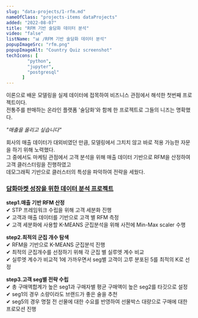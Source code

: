 ```yaml
---
slug: "data-projects/1-rfm.md"
nameOfClass: "projects-items dataProjects"
added: "2022-08-07"
title: "RFM 기반 술담화 데이터 분석"
video: "false"
listName: "📊 /RFM 기반 술담화 데이터 분석"
popupImageSrc: "rfm.png"
popupImageAlt: "Country Quiz screenshot"
techIcons: [
        "python",
        "jupyter",
        "postgresql"
      ]
---
```


이론으로 배운 모델링을 실제 데이터에 접목하여 비즈니스 관점에서 해석한 첫번째 프로젝트이다.   
전통주를 판매하는 온라인 플랫폼 '술담화'와 함께 한 프로젝트로 그들의 니즈는 명확했다.    
  
_"매출을 올리고 싶습니다"_  

회사의 매출 데이터가 대외비였던 만큼, 모델링에서 그치치 않고 바로 적용 가능한 자문을 하기 위해 노력했다.  
그 중에서도 마케팅 관점에서 고객 분석을 위해 매출 데이터 기반으로 RFM을 산정하여 고객 클러스터링을 진행하였고  
데모그래픽 기반으로 클러스터의 특성을 파악하여 전략을 세웠다.  

### [담화마켓 성장을 위한 데이터 분석 프로젝트](https://drive.google.com/file/d/17S0AACogD0NuWdkyENVeCxI7nFIRf5hF/view?usp=sharing  "클릭하여 상세 문서를 다운받을 수 있습니다.")  
__step1.매출 기반 RFM 산정__  
✔︎ STP 프레임워크 수립을 위해 고객 세분화 진행  
✔︎ 고객과 매출 데이터를 기반으로 고객 별 RFM 측정   
✔︎ 고객 세분화에 사용할 K-MEANS 군집분석을 위해 사전에 Min-Max scaler 수행  
  
  
__step2.최적의 군집 개수 탐색__  
✔︎ RFM을 기반으로 K-MEANS 군집분석 진행  
✔︎ 최적의 군집개수를 선정하기 위해 각 군집 별 실루엣 계수 비교  
✔︎ 실루엣 계수가 비교적 1에 가까우면서 seg별 고객이 고루 분포된 5를 최적의 K로 선정  
  
  
__step3.고객 seg별 전략 수립__  
✔︎ 총 구매액합계가 높은 seg1과 구매자별 평균 구매액이 높은 seg2를 타깃으로 설정  
✔︎ seg1의 경우 소량이라도 브랜드가 좋은 술을 추천  
✔︎ seg5의 경우 명절 전 선물에 대한 수요를 반영하여 선물박스 대량으로 구매에 대한 프로모션 진행  
